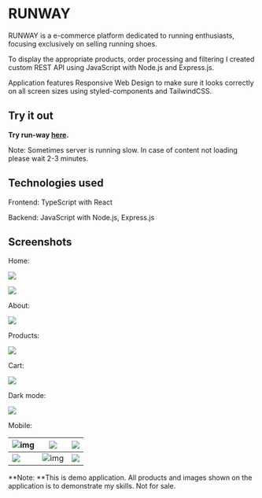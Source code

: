 # RUNWAY

RUNWAY is a e-commerce platform dedicated to running enthusiasts, focusing exclusively on selling running shoes.

To display the appropriate products, order processing and filtering I created custom REST API using JavaScript with Node.js and Express.js.

Application features Responsive Web Design to make sure it looks correctly on all screen sizes using styled-components and TailwindCSS.

## Try it out

**Try run-way [here](https://run-way-v2.netlify.app/).**

Note: Sometimes server is running slow. In case of content not loading please wait 2-3 minutes.

## **Technologies used**

Frontend: TypeScript with React

Backend: JavaScript with Node.js, Express.js

## **Screenshots**

Home:

![](https://pawelzaleski.com/wp-content/uploads/2024/06/Zrzut-ekranu-2024-06-9-o-22.31.03-1024x498.png)

![](https://pawelzaleski.com/wp-content/uploads/2024/06/Zrzut-ekranu-2024-06-9-o-22.20.33-1024x459.png)

About:

![](https://pawelzaleski.com/wp-content/uploads/2024/06/Zrzut-ekranu-2024-06-9-o-22.17.17-1024x508.png)

Products:

![](https://pawelzaleski.com/wp-content/uploads/2024/06/Zrzut-ekranu-2024-06-9-o-22.18.52-1024x509.png)

Cart:

![](https://pawelzaleski.com/wp-content/uploads/2024/06/Zrzut-ekranu-2024-06-9-o-22.19.15-1024x507.png)

Dark mode:

![](https://pawelzaleski.com/wp-content/uploads/2024/06/Zrzut-ekranu-2024-06-9-o-22.22.12-1024x505.png)

Mobile:

| ![img](https://pawelzaleski.com/wp-content/uploads/2024/06/IMG_3517-2-472x1024.png) | ![](https://pawelzaleski.com/wp-content/uploads/2024/06/IMG_3519-472x1024.png)      | ![](https://pawelzaleski.com/wp-content/uploads/2024/06/IMG_200BBFA63E9E-1-2-472x1024.jpeg) |
| ----------------------------------------------------------------------------------- | ----------------------------------------------------------------------------------- | ------------------------------------------------------------------------------------------- |
| ![](https://pawelzaleski.com/wp-content/uploads/2024/06/IMG_3516-2-472x1024.png)    | ![img](https://pawelzaleski.com/wp-content/uploads/2024/06/IMG_3513-1-472x1024.png) | ![](https://pawelzaleski.com/wp-content/uploads/2024/06/IMG_3514-2-472x1024.png)            |

**Note: **This is demo application. All products and images shown on the application is to demonstrate my skills. Not for sale.
